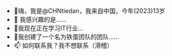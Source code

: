 - 👋嗨，我是@CHNtiedan，我来自中国，今年(2023)13岁
- 👀 我感兴趣的是......
- 🌱我现在正在学习IT行业...
- 💞️我创建了一个名为铁蛋团队的团队......
- 📫 如何联系我？我不想联系（滑稽）
  


<!---
CHNtiedan/CHNtiedan 是一个✨特殊✨存储库，因为它的“README.md”（此文件）出现在您的 GitHub 个人资料上。
您可以点击预览链接来查看您的更改。
--->
